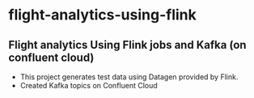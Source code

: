 # flight-analytics-using-flink
## Flight analytics Using Flink jobs and Kafka (on confluent cloud)

* This project generates test data using Datagen provided by Flink.
* Created Kafka topics on Confluent Cloud